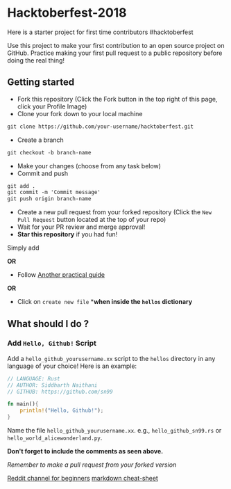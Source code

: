 # Hacktoberfest-2018
Here is a starter project for first time contributors #hacktoberfest 

Use this project to make your first contribution to an open source project on GitHub. Practice making your first pull request to a public repository before doing the real thing!

## Getting started 
* Fork this repository (Click the Fork button in the top right of this page, click your Profile Image)
* Clone your fork down to your local machine

```markdown
git clone https://github.com/your-username/hacktoberfest.git
```

* Create a branch

```markdown
git checkout -b branch-name
```

* Make your changes (choose from any task below)
* Commit and push

```markdown
git add .
git commit -m 'Commit message'
git push origin branch-name
```

* Create a new pull request from your forked repository (Click the `New Pull Request` button located at the top of your repo)
* Wait for your PR review and merge approval!
* __Star this repository__ if you had fun!

Simply add

**OR**

* Follow [Another practical guide](https://guides.github.com/activities/hello-world/)

**OR**

* Click on `create new file` ***when inside the `hellos` dictionary** 

## What should I do ?

### Add `Hello, Github!` Script

Add a `hello_github_yourusername.xx` script to the `hellos` directory in any language of your choice! Here is an example:

```rust
// LANGUAGE: Rust
// AUTHOR: Siddharth Naithani
// GITHUB: https://github.com/sn99

fn main(){
    println!("Hello, Github!");
}
```
Name the file `hello_github_yourusername.xx`. e.g., `hello_github_sn99.rs` or `hello_world_alicewonderland.py`.

**Don't forget to include the comments as seen above.**

*Remember to make a pull request from your forked version*

[Reddit channel for beginners](https://www.reddit.com/r/learnprogramming/)
[markdown cheat-sheet](https://github.com/tchapi/markdown-cheatsheet/blob/master/README.md)
